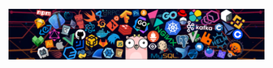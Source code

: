 ![Programming header](header.png)

<!--
**wmorgue/wmorgue** is a ✨ _special_ ✨ repository because its `README.md` (this file) appears on your GitHub profile.
-->
